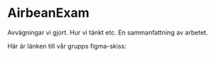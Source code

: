 # AirbeanExam

Avvägningar vi gjort. Hur vi tänkt etc. En sammanfattning av arbetet. 

Här är länken till vår grupps figma-skiss: 
